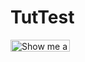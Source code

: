 # TutTest

<a href="https://codio.com/ianjobling/tuttest"><img src="https://codio-public.s3.amazonaws.com/sharing/demo-in-ide.png" width="95" height="19" alt="Show me a Demo at Codio"></a>
